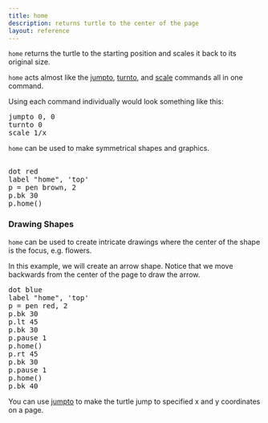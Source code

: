 ```yaml
---
title: home
description: returns turtle to the center of the page
layout: reference
---
```


<!-- any arguments in brackets? -->
`home` returns the turtle to the starting position and scales it back to its original size. 

`home` acts almost like the [jumpto](jumpto.html), [turnto](turnto.html), and [scale](scale.html) commands all in one command. 

Using each command individually would look something like this: 

<pre class="jumbo">
jumpto 0, 0
turnto 0
scale 1/<span data-dfn="the amount the object has already been scaled">x</span>
</pre>

`home` can be used to make symmetrical shapes and graphics.

<pre class="examp">
<span data-dfnright="draw a match">
dot red
label "home", 'top'
p = pen brown, 2
p.bk 30</span>
<span data-dfn="return home">p.home()</span>
</pre>
  
<script type="demo" height=99>
p = null
demo ->
  dot red
  label "home", 'top'
  p = pen brown, 2
  p.bk 30
  p.home()
</script>

<h3>Drawing Shapes</h3>

<code>home</code> can be used to create intricate drawings where the center of the shape is the focus, e.g. flowers. 

In this example, we will create an arrow shape. Notice that we move backwards from the center of the page to draw the arrow. 

<pre class="examp">
<span data-dfnright="draw an arrow">dot blue
label "home", 'top'
p = pen red, 2
p.bk 30
p.lt 45
p.bk 30
p.pause 1
p.home()
p.rt 45
p.bk 30
p.pause 1
p.home()
p.bk 40</span>
</pre>
  
<script type="demo" height=99>
p = null
demo ->
  dot blue
  label "home", 'top'
  p = pen red, 2
  p.lt 45
  p.bk 30
  p.pause 1
  p.home()
  p.rt 45
  p.bk 30
  p.pause 1
  p.home()
  p.bk 40
</script>

You can use [jumpto](jumpto.html) to make the turtle jump to specified x and y coordinates on a page.
